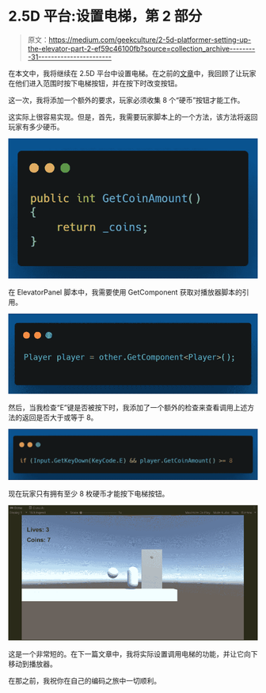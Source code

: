 # 2.5D 平台:设置电梯，第 2 部分

> 原文：<https://medium.com/geekculture/2-5d-platformer-setting-up-the-elevator-part-2-ef59c46100fb?source=collection_archive---------31----------------------->

在本文中，我将继续在 2.5D 平台中设置电梯。在之前的[文章](/geekculture/2-5d-platformer-setting-up-the-elevator-part-1-31b6bb56f35d)中，我回顾了让玩家在他们进入范围时按下电梯按钮，并在按下时改变按钮。

这一次，我将添加一个额外的要求，玩家必须收集 8 个“硬币”按钮才能工作。

这实际上很容易实现。但是，首先，我需要玩家脚本上的一个方法，该方法将返回玩家有多少硬币。

![](img/f9d6dea50fce798a30b51b4e20bc5e20.png)

在 ElevatorPanel 脚本中，我需要使用 GetComponent 获取对播放器脚本的引用。

![](img/84415fed3e8283306ce9ec06afcbe3c6.png)

然后，当我检查“E”键是否被按下时，我添加了一个额外的检查来查看调用上述方法的返回是否大于或等于 8。

![](img/29060ebf87857fba1bf478ecfc2e8615.png)

现在玩家只有拥有至少 8 枚硬币才能按下电梯按钮。

![](img/16e4ca787a772d61604759d1cdd7274b.png)

这是一个非常短的。在下一篇文章中，我将实际设置调用电梯的功能，并让它向下移动到播放器。

在那之前，我祝你在自己的编码之旅中一切顺利。
